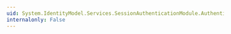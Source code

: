 ```yaml
---
uid: System.IdentityModel.Services.SessionAuthenticationModule.AuthenticateSessionSecurityToken(System.IdentityModel.Tokens.SessionSecurityToken,System.Boolean)
internalonly: False
---
```

